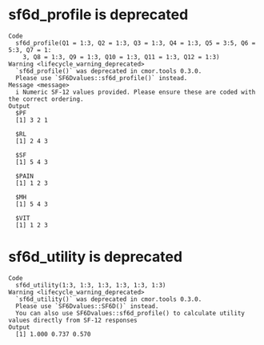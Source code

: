 # sf6d_profile is deprecated

    Code
      sf6d_profile(Q1 = 1:3, Q2 = 1:3, Q3 = 1:3, Q4 = 1:3, Q5 = 3:5, Q6 = 5:3, Q7 = 1:
        3, Q8 = 1:3, Q9 = 1:3, Q10 = 1:3, Q11 = 1:3, Q12 = 1:3)
    Warning <lifecycle_warning_deprecated>
      `sf6d_profile()` was deprecated in cmor.tools 0.3.0.
      Please use `SF6Dvalues::sf6d_profile()` instead.
    Message <message>
      i Numeric SF-12 values provided. Please ensure these are coded with the correct ordering.
    Output
      $PF
      [1] 3 2 1
      
      $RL
      [1] 2 4 3
      
      $SF
      [1] 5 4 3
      
      $PAIN
      [1] 1 2 3
      
      $MH
      [1] 5 4 3
      
      $VIT
      [1] 1 2 3
      

# sf6d_utility is deprecated

    Code
      sf6d_utility(1:3, 1:3, 1:3, 1:3, 1:3, 1:3)
    Warning <lifecycle_warning_deprecated>
      `sf6d_utility()` was deprecated in cmor.tools 0.3.0.
      Please use `SF6Dvalues::SF6D()` instead.
      You can also use SF6Dvalues::sf6d_profile() to calculate utility values directly from SF-12 responses
    Output
      [1] 1.000 0.737 0.570

